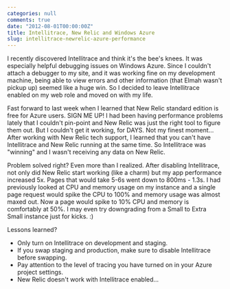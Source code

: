 ```yaml
---
categories: null
comments: true
date: "2012-08-01T00:00:00Z"
title: Intellitrace, New Relic and Windows Azure
slug: intellitrace-newrelic-azure-performance
---
```


<p>I recently discovered Intellitrace and think it's the bee's knees. It was especially helpful
    debugging issues on Windows Azure. Since I couldn't attach a debugger to my site, and it was
    working fine on my development machine, being able to view errors and other information
    (that Elmah wasn't pickup up) seemed like a huge win. So I decided to leave Intellitrace
    enabled on my web role and moved on with my life.</p>
<p>Fast forward to last week when I learned that New Relic standard edition is free for Azure users.
    SIGN ME UP! I had been having performance problems lately that I couldn't pin-point and New Relic
    was just the right tool to figure them out. But I couldn't get it working, for DAYS. Not my finest moment...
    After working with New Relic tech support, I learned that you can't have Intellitrace and New Relic
    running at the same time. So Intellitrace was "winning" and I wasn't receiving any data on New Relic.</p>
<p>Problem solved right? Even more than I realized. After disabling Intellitrace, not only did New Relic
    start working (like a charm) but my app performance increased 5x. Pages that would take 5-6s went
    down to 800ms - 1.3s. I had previously looked at CPU and memory usage on my instance and a single
    page request would spike the CPU to 100% and memory usage was almost maxed out. Now a page would
    spike to 10% CPU and memory is comfortably at 50%. I may even try downgrading from a Small to Extra Small instance just for kicks. :)</p>
<p>Lessons learned?</p>
<ul>
    <li>Only turn on Intellitrace on development and staging.</li>
    <li>If you swap staging and production, make sure to disable Intellitrace before swapping.</li>
    <li>Pay attention to the level of tracing you have turned on in your Azure project settings.</li>
    <li>New Relic doesn't work with Intellitrace enabled...</li>
</ul>
